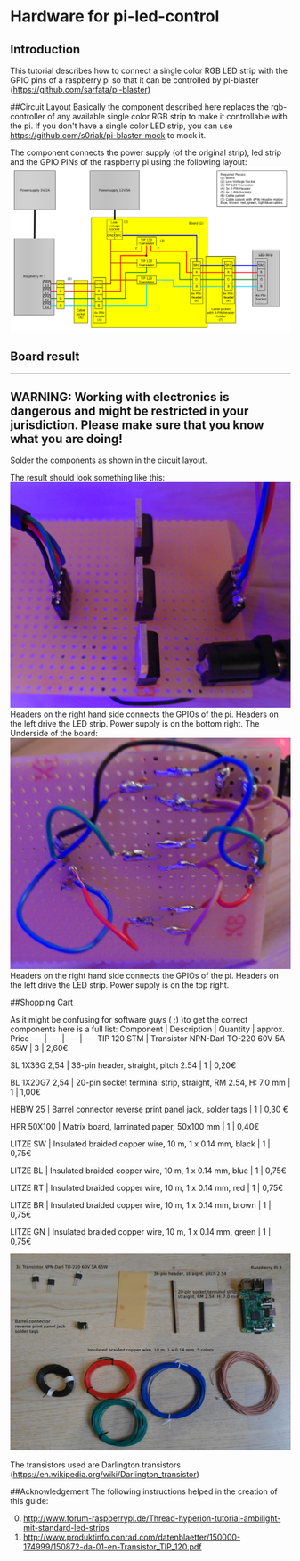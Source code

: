 # Hardware for pi-led-control
## Introduction
This tutorial describes how to connect a single color RGB LED strip with the GPIO pins of a raspberry pi so that it can be controlled by pi-blaster (https://github.com/sarfata/pi-blaster)

##Circuit Layout
Basically the component described here replaces the rgb-controller of any available single color RGB strip to make it controllable with the pi.
If you don't have a single color LED strip, you can use https://github.com/s0riak/pi-blaster-mock to mock it.

The component connects the power supply (of the original strip), led strip and the GPIO PINs of the raspberry pi using the following layout:
![circuit layout to control the led strip](https://raw.githubusercontent.com/s0riak/pi-led-control/master/hardware/circuit-layout.png)

## Board result 

---
**WARNING:**
Working with electronics is dangerous and might be restricted in your jurisdiction.
Please make sure that you know what you are doing!
---

Solder the components as shown in the circuit layout.

The result should look something like this:
![upside of the control board](https://raw.githubusercontent.com/s0riak/pi-led-control/master/hardware/upside.jpg)
Headers on the right hand side connects the GPIOs of the pi. Headers on the left drive the LED strip. Power supply is on the bottom right.
The Underside of the board: 
![underside of the control board](https://raw.githubusercontent.com/s0riak/pi-led-control/master/hardware/underside.jpg)
Headers on the right hand side connects the GPIOs of the pi. Headers on the left drive the LED strip. Power supply is on the top right.

##Shopping Cart

As it might be confusing for software guys ( ;) )to get the correct components here is a full list:
Component | Description | Quantity | approx. Price
--- | --- | --- | ---
TIP 120 STM | Transistor NPN-Darl TO-220 60V 5A 65W | 3 | 2,60€

SL 1X36G 2,54 | 36-pin header, straight, pitch 2.54 | 1 | 0,20€

BL 1X20G7 2,54 | 20-pin socket terminal strip, straight, RM 2.54, H: 7.0 mm | 1 | 1,00€

HEBW 25 | Barrel connector reverse print panel jack, solder tags | 1 | 0,30 €

HPR 50X100 | Matrix board, laminated paper, 50x100 mm | 1 | 0,40€

LITZE SW | Insulated braided copper wire, 10 m, 1 x 0.14 mm, black | 1 | 0,75€

LITZE BL | Insulated braided copper wire, 10 m, 1 x 0.14 mm, blue  | 1 | 0,75€

LITZE RT | Insulated braided copper wire, 10 m, 1 x 0.14 mm, red | 1 | 0,75€

LITZE BR | Insulated braided copper wire, 10 m, 1 x 0.14 mm, brown | 1 | 0,75€

LITZE GN | Insulated braided copper wire, 10 m, 1 x 0.14 mm, green | 1 | 0,75€

![Bits and pieces needed for the circuit](https://raw.githubusercontent.com/s0riak/pi-led-control/master/hardware/pieces.jpg)

The transistors used are Darlington transistors (https://en.wikipedia.org/wiki/Darlington_transistor)

##Acknowledgement
The following instructions helped in the creation of this guide:

0. http://www.forum-raspberrypi.de/Thread-hyperion-tutorial-ambilight-mit-standard-led-strips 
0. http://www.produktinfo.conrad.com/datenblaetter/150000-174999/150872-da-01-en-Transistor_TIP_120.pdf
